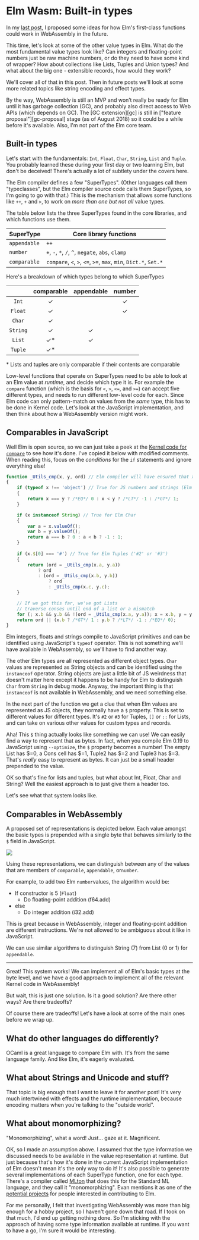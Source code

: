 # Elm Wasm: Built-in types

In my [last post][fcf], I proposed some ideas for how Elm's first-class functions could work in WebAssembly in the future.

This time, let's look at some of the other value types in Elm. What do the most fundamental value types look like? Can integers and floating-point numbers just be raw machine numbers, or do they need to have some kind of wrapper? How about collections like Lists, Tuples and Union types? And what about the big one - extensible records, how would they work?

We'll cover all of that in this post. Then in future posts we'll look at some more related topics like string encoding and effect types.

By the way, WebAssembly is still an MVP and won’t really be ready for Elm until it has garbage collection (GC), and probably also direct access to Web APIs (which depends on GC). The [GC extension][gc] is still in ["feature proposal"][gc-proposal] stage (as of August 2018) so it could be a while before it's available. Also, I'm not part of the Elm core team.


[fcf]: https://dev.to/briancarroll/elm-functions-in-webassembly-50ak



## Built-in types 

Let's start with the fundamentals: `Int`, `Float`, `Char`, `String`, `List` and `Tuple`. You probably learned these during your first day or two learning Elm, but don't be deceived! There's actually a lot of subtlety under the covers here.

The Elm compiler defines a few "SuperTypes". (Other languages call them "typeclasses", but the Elm compiler source code calls them SuperTypes, so I'm going to go with that.) This is the mechanism that allows some functions like `++`, `+` and `>`, to work on *more than one but not all* value types.

The table below lists the three SuperTypes found in the core libraries, and which functions use them.

| **SuperType** | **Core library functions**                                   |
| ------------- | ------------------------------------------------------------ |
| `appendable`  | `++`                                                         |
| `number`      | `+`, `-`, `*`, `/`, `^`, `negate`, `abs`, `clamp`            |
| `comparable`  | `compare`, `<`, `>`, `<=`, `>=`, `max`, `min`, `Dict.*`, `Set.*` |

Here's a breakdown of which types belong to which SuperTypes

|          | **comparable** | **appendable** | **number** |
| :------: | :------------: | :------------: | :--------: |
|  `Int`   |       ✓        |                |     ✓      |
| `Float`  |       ✓        |                |     ✓      |
|  `Char`  |       ✓        |                |            |
| `String` |       ✓        |       ✓        |            |
|  `List`  |      ✓\*       |       ✓        |            |
| `Tuple`  |      ✓\*       |                |            |

\* Lists and tuples are only comparable if their contents are comparable

Low-level functions that operate on SuperTypes need to be able to look at an Elm value at *runtime*, and decide which type it is. For example the `compare` function (which is the basis for  `<`, `>`, `<=`, and `>=`) can accept five different types, and needs to run different low-level code for each. Since Elm code can only pattern-match on values from the *same* type, this has to be done in Kernel code. Let's look at the JavaScript implementation, and then think about how a WebAssembly version might work.



## Comparables in JavaScript 

Well Elm is open source, so we can just take a peek at the [Kernel code for `compare`][GitHub] to see how it's done. I've copied it below with modified comments. When reading this, focus on the *conditions* for the `if` statements and ignore everything else!

[GitHub]: https://github.com/elm/core/blob/master/src/Elm/Kernel/Utils.js#L87-L120

```js
function _Utils_cmp(x, y, ord) // Elm compiler will have ensured that x and y have the same type
{
	if (typeof x !== 'object') // True for JS numbers and strings (Elm Int, Float, and String)
	{
		return x === y ? /*EQ*/ 0 : x < y ? /*LT*/ -1 : /*GT*/ 1;
	}

	if (x instanceof String) // True for Elm Char
	{
		var a = x.valueOf();
		var b = y.valueOf();
		return a === b ? 0 : a < b ? -1 : 1;
	}
	
	if (x.$[0] === '#') // True for Elm Tuples ('#2' or '#3')
	{
		return (ord = _Utils_cmp(x.a, y.a))
			? ord
			: (ord = _Utils_cmp(x.b, y.b))
				? ord
				: _Utils_cmp(x.c, y.c);
	}

    // If we got this far, we've got Lists
    // traverse conses until end of a list or a mismatch
	for (; x.b && y.b && !(ord = _Utils_cmp(x.a, y.a)); x = x.b, y = y.b) {} // WHILE_CONSES
	return ord || (x.b ? /*GT*/ 1 : y.b ? /*LT*/ -1 : /*EQ*/ 0);
}
```

Elm integers, floats and strings compile to JavaScript primitives and can be identified using JavaScript's `typeof` operator. This is not something we'll have available in WebAssembly, so we'll have to find another way.

The other Elm types are all represented as different object types. `Char` values are represented as String objects and can be identified using the `instanceof` operator. String objects are just a little bit of JS weirdness that doesn't matter here except it happens to be handy for Elm to distinguish `Char` from `String` in debug mode. Anyway, the important thing is that `instanceof` is not available in WebAssembly, and we need something else.

In the next part of the function we get a clue that when Elm values are represented as JS objects, they normally have a `$` property. This is set to different values for different types. It's `#2` or `#3` for Tuples, `[]` or `::` for Lists, and can take on various other values for custom types and records.

Aha! This `$` thing actually looks like something we can use! We can easily find a way to represent that as bytes. In fact, when you compile Elm 0.19 to JavaScript using `--optimize`, the `$` property becomes a number! The empty List has $=0, a Cons cell has $=1, Tuple2 has $=2 and Tuple3 has $=3. That's *really* easy to represent as bytes. It can just be a small header prepended to the value.

OK so that's fine for lists and tuples, but what about Int, Float, Char and String? Well the easiest approach is to just give them a header too.

Let's see what that system looks like.



## Comparables in WebAssembly

A proposed set of representations is depicted below. Each value amongst the basic types is prepended with a single byte that behaves similarly to the `$` field in JavaScript.

<img src='./value-representations.png' />

Using these representations, we can distinguish between any of the values that are members of `comparable`,  `appendable`, or`number`.

For example, to add two Elm `number`values, the algorithm would be:

- If constructor is 5 (`Float`)
  - Do floating-point addition (f64.add)
- else
  - Do integer addition (i32.add)

This is great because in WebAssembly, integer and floating-point addition are different instructions. We're not allowed to be ambiguous about it like in JavaScript.

We can use similar algorithms to distinguish String (7) from List (0 or 1) for `appendable`.



-----



Great! This system works! We can implement all of Elm's basic types at the byte level, and we have a good approach to implement all of the relevant Kernel code in WebAssembly!

But wait, this is just one solution. Is it a good solution? Are there other ways? Are there tradeoffs?

Of course there are tradeoffs! Let's have a look at some of the main ones before we wrap up.



## What do other languages do differently?

OCaml is a great language to compare Elm with. It's from the same language family. And like Elm, it's eagerly evaluated.



## What about Strings and Unicode and stuff?

That topic is big enough that I want to leave it for another post! It's very much intertwined with effects and the runtime implementation, because encoding matters when you're talking to the "outside world".



## What about monomorphizing?

"Monomorphizing", what a word! Just... gaze at it. Magnificent.

OK, so I made an assumption above. I assumed that the type information we discussed needs to be available in the value representation at runtime. But just because that's how it's done in the current JavaScript implementation of Elm doesn't mean it's the only way to do it! It's also possible to generate several implementations of each SuperType function, one for each type. There's a compiler called [MLton][mlton] that does this for the Standard ML language, and they call it "monomorphizing". Evan mentions it as one of the [potential projects][projects] for people interested in contributing to Elm.

For me personally, I felt that investigating WebAssembly was more than big enough for a hobby project, so I haven't gone down that road. If I took on that much, I'd  end up getting nothing done. So I'm sticking with the approach of having some type information available at runtime. If you want to have a go, I'm sure it would be interesting.

[projects]: https://github.com/elm/projects#explore-monomorphizing-compilers
[mlton]: http://mlton.org/

## 


